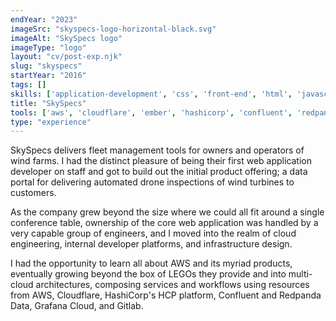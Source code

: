 ```yaml
---
endYear: "2023"
imageSrc: "skyspecs-logo-horizontal-black.svg"
imageAlt: "SkySpecs logo"
imageType: "logo"
layout: "cv/post-exp.njk"
slug: "skyspecs"
startYear: "2016"
tags: []
skills: ['application-development', 'css', 'front-end', 'html', 'javascript', 'linux', 'network', 'platform-engineering', 'security', 'service-orchestration', 'zero-trust']
title: "SkySpecs"
tools: ['aws', 'cloudflare', 'ember', 'hashicorp', 'confluent', 'redpanda', 'grafana', 'gitlab']
type: "experience"
---
```

SkySpecs delivers fleet management tools for owners and operators of wind farms.  I had the distinct pleasure of being their first web application developer on staff and got to build out the initial product offering; a data portal for delivering automated drone inspections of wind turbines to customers.

As the company grew beyond the size where we could all fit around a single conference table, ownership of the core web application was handled by a very capable group of engineers, and I moved into the realm of cloud engineering, internal developer platforms, and infrastructure design.

I had the opportunity to learn all about AWS and its myriad products, eventually growing beyond the box of LEGOs they provide and into multi-cloud architectures, composing services and workflows using resources from AWS, Cloudflare, HashiCorp's HCP platform, Confluent and Redpanda Data, Grafana Cloud, and Gitlab.
